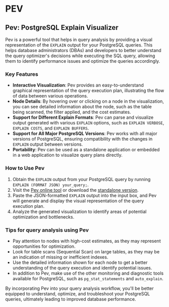 # PEV

## Pev: PostgreSQL Explain Visualizer

Pev is a powerful tool that helps in query analysis by providing a visual representation of the `EXPLAIN` output for your PostgreSQL queries. This helps database administrators (DBAs) and developers to better understand the query optimizer's decisions while executing the SQL query, allowing them to identify performance issues and optimize the queries accordingly.

### Key Features

- **Interactive Visualization**: Pev provides an easy-to-understand graphical representation of the query execution plan, illustrating the flow of data between various operations.
- **Node Details**: By hovering over or clicking on a node in the visualization, you can see detailed information about the node, such as the table being scanned, the filter applied, and the cost estimates.
- **Support for Different Explain Formats**: Pev can parse and visualize output generated with various `EXPLAIN` options, such as `EXPLAIN VERBOSE`, `EXPLAIN COSTS`, and `EXPLAIN BUFFERS`.
- **Support for All Major PostgreSQL Versions**: Pev works with all major versions of PostgreSQL, ensuring compatibility with the changes in `EXPLAIN` output between versions.
- **Portability**: Pev can be used as a standalone application or embedded in a web application to visualize query plans directly.

### How to Use Pev

1. Obtain the `EXPLAIN` output from your PostgreSQL query by running `EXPLAIN (FORMAT JSON) your_query;`.
2. Visit the [Pev online tool](https://tatiyants.com/pev/) or download the [standalone version](https://github.com/dalibo/pev).
3. Paste the JSON-formatted `EXPLAIN` output into the input box, and Pev will generate and display the visual representation of the query execution plan.
4. Analyze the generated visualization to identify areas of potential optimization and bottlenecks.

### Tips for query analysis using Pev

- Pay attention to nodes with high-cost estimates, as they may represent opportunities for optimization.
- Look for table scans (Sequential Scan) on large tables, as they may be an indication of missing or inefficient indexes.
- Use the detailed information shown for each node to get a better understanding of the query execution and identify potential issues.
- In addition to Pev, make use of the other monitoring and diagnostic tools available for PostgreSQL, such as `pg_stat_statements` and `auto_explain`.

By incorporating Pev into your query analysis workflow, you'll be better equipped to understand, optimize, and troubleshoot your PostgreSQL queries, ultimately leading to improved database performance.
